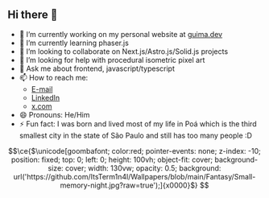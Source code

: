 ## Hi there 👋

- 🔭 I’m currently working on my personal website at [guima.dev](https://guima.dev)
- 🌱 I’m currently learning phaser.js
- 👯 I’m looking to collaborate on Next.js/Astro.js/Solid.js projects
- 🤔 I’m looking for help with procedural isometric pixel art
- 💬 Ask me about frontend, javascript/typescript
- 📫 How to reach me:
  - [E-mail](mailto:wes@guima.dev)
  - [LinkedIn](https://linkedin.com/in/wesleycoder)
  - [x.com](https://x.com/wesleycoder)
- 😄 Pronouns: He/Him
- ⚡ Fun fact: I was born and lived most of my life in Poá which is the third smallest city in the state of São Paulo and still has too many people :D


```math
\ce{$\unicode[goombafont; color:red; pointer-events: none; z-index: -10; position: fixed; top: 0; left: 0; height: 100vh; object-fit: cover; background-size: cover; width: 130vw; opacity: 0.5; background: url('https://github.com/ItsTerm1n4l/Wallpapers/blob/main/Fantasy/Small-memory-night.jpg?raw=true');]{x0000}$}
